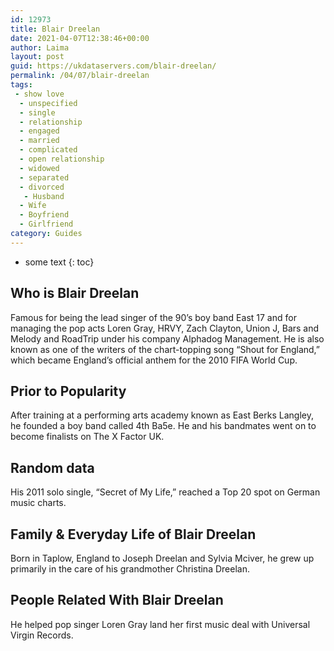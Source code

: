 ```yaml
---
id: 12973
title: Blair Dreelan
date: 2021-04-07T12:38:46+00:00
author: Laima
layout: post
guid: https://ukdataservers.com/blair-dreelan/
permalink: /04/07/blair-dreelan
tags:
 - show love
  - unspecified
  - single
  - relationship
  - engaged
  - married
  - complicated
  - open relationship
  - widowed
  - separated
  - divorced
   - Husband
  - Wife
  - Boyfriend
  - Girlfriend
category: Guides
---
```


* some text
{: toc}


## Who is Blair Dreelan
                  
                  
                  
Famous for being the lead singer of the 90&#8217;s boy band East 17 and for managing the pop acts Loren Gray, HRVY, Zach Clayton, Union J, Bars and Melody and RoadTrip under his company Alphadog Management. He is also known as one of the writers of the chart-topping song &#8220;Shout for England,&#8221; which became England&#8217;s official anthem for the 2010 FIFA World Cup. 
                  
              
            
              
            
                
                
                
## Prior to Popularity
                  
                  
                  
After training at a performing arts academy known as East Berks Langley, he founded a boy band called 4th Ba5e. He and his bandmates went on to become finalists on The X Factor UK.
                  
              
            
              
            
                
                
                
## Random data
                  
                  
                  
His 2011 solo single, &#8220;Secret of My Life,&#8221; reached a Top 20 spot on German music charts.
                  
              
            
              
            
                
                
                
## Family & Everyday Life of Blair Dreelan
                  
                  
                  
Born in Taplow, England to Joseph Dreelan and Sylvia Mciver, he grew up primarily in the care of his grandmother Christina Dreelan.
                  
              
            
              
            
                
                
                
## People Related With Blair Dreelan
                  
                  
                  
He helped pop singer Loren Gray land her first music deal with Universal Virgin Records. 
                  
              
            
              
            
                
              
            
              
              
            
            
              
            
          
          
          